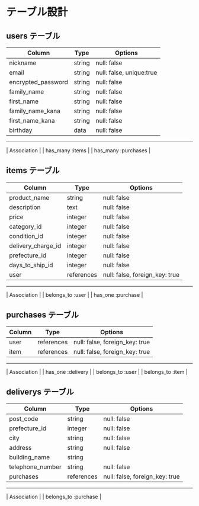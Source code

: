 # テーブル設計

## users テーブル

| Column                 | Type   | Options                  |
| ---------------------- | ------ | ------------------------ | 
| nickname               | string | null: false              |
| email                  | string | null: false, unique:true |
| encrypted_password     | string | null: false              |
| family_name            | string | null: false              |
| first_name             | string | null: false              |
| family_name_kana       | string | null: false              |
| first_name_kana        | string | null: false              |
| birthday               | data   | null: false              |
--------------------------------------------------------------
| Association            |
| has_many :items        |
| has_many :purchases    |




## items テーブル

| Column             | Type       | Options                        |
| ------------------ | ---------- | ------------------------------ |
| product_name       | string     | null: false                    |
| description        | text       | null: false                    |
| price              | integer    | null: false                    |
| category_id        | integer    | null: false                    |
| condition_id       | integer    | null: false                    |
| delivery_charge_id | integer    | null: false                    |
| prefecture_id      | integer    | null: false                    |
| days_to_ship_id    | integer    | null: false                    |
| user               | references | null: false, foreign_key: true |
--------------------------------------------------------------------
| Association            |
| belongs_to :user       |
| has_one :purchase      |

## purchases テーブル

| Column    | Type       | Options                       |
| --------- | ---------- | ----------------------------- |
| user      | references | null: false, foreign_key: true|
| item      | references | null: false, foreign_key: true|
----------------------------------------------------------
| Association            |
| has_one :delivery      |
| belongs_to :user       |
| belongs_to :item       |


## deliverys テーブル

| Column           | Type       | Options                       |
| ---------------- | -----------| ------------------------------|
| post_code        | string     | null: false                   |
| prefecture_id    | integer    | null: false                   |
| city             | string     | null: false                   |
| address          | string     | null: false                   |
| building_name    | string     |                               |
| telephone_number | string     | null: false                   |
| purchases        | references | null: false, foreign_key: true|
------------------------------------------------------------------
| Association            |
| belongs_to :purchase   |

